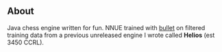 ## About

Java chess engine written for fun. NNUE trained with [bullet](https://github.com/jw1912/bullet) on filtered training data from a previous unreleased engine I wrote called **Helios** (est 3450 CCRL).
